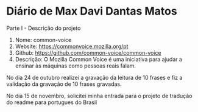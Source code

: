 # Diário de Max Davi Dantas Matos

Parte I - Descrição do projeto

1.	Nome: common-voice
2.	Website: https://commonvoice.mozilla.org/pt
3.	Github: https://github.com/common-voice/common-voice
4.	Descrição: O Mozilla Common Voice é uma iniciativa para ajudar a ensinar às máquinas como pessoas reais falam.

No dia 24 de outubro realizei a gravação da leitura de 10 frases e fiz a validação da gravação de 10 frases gravadas.

No dia 15 de novembro, solicitei minha entrada para o projeto de tradução do readme para portugues do Brasil
